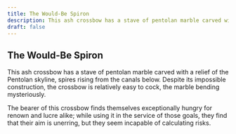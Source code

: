 ```yaml
---
title: The Would-Be Spiron
description: This ash crossbow has a stave of pentolan marble carved with a relief of the Pentolan skyline, spires rising from the canals below. Despite its impossible construction, the crossbow is relatively e...
draft: false
---
```


## The Would-Be Spiron

This ash crossbow has a stave of pentolan marble carved with a relief of the Pentolan skyline, spires rising from the canals below. Despite its impossible construction, the crossbow is relatively easy to cock, the marble bending mysteriously.

The bearer of this crossbow finds themselves exceptionally hungry for renown and lucre alike; while using it in the service of those goals, they find that their aim is unerring, but they seem incapable of calculating risks.
